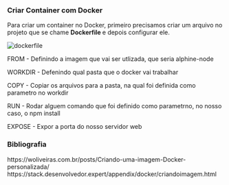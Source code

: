 <h3>Criar Container com Docker</h3>
<p>Para criar um container no Docker, primeiro precisamos criar um arquivo no projeto que se chame <b> Dockerfile </b>e depois configurar ele.</p>

![dockerfile](https://user-images.githubusercontent.com/42754908/142746613-7891ac9c-6213-4b0a-b9ba-334e8e42116b.png)
<p>FROM - Definindo a imagem que vai ser utlizada, que seria alphine-node</p>
<p>WORKDIR - Defenindo qual pasta que o docker vai trabalhar</p>
<p>COPY - Copiar os arquivos para a pasta, na qual foi definida como parametro no  workdir </p>
<p>RUN -  Rodar alguem comando que foi definido como parametrno, no nosso caso, o npm install</p>
<p>EXPOSE -  Expor a porta do nosso servidor web</p>

<h3>Bibliografia </h3>
https://woliveiras.com.br/posts/Criando-uma-imagem-Docker-personalizada/
https://stack.desenvolvedor.expert/appendix/docker/criandoimagem.html
